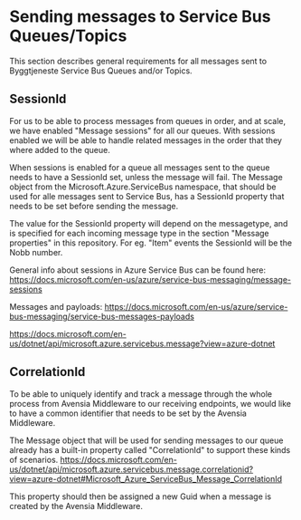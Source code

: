 # Sending messages to Service Bus Queues/Topics

This section describes general requirements for all messages sent to Byggtjeneste Service Bus Queues and/or Topics.

## SessionId
For us to be able to process messages from queues in order, and at scale, we have enabled "Message sessions" for all our queues. With sessions enabled we will be able to handle related messages in the order that they where added to the queue.

When sessions is enabled for a queue all messages sent to the queue needs to have a SessionId set, unless the message will fail. The Message object from the Microsoft.Azure.ServiceBus namespace, that should be used for alle messages sent to Service Bus, has a SessionId property that needs to be set before sending the message.

The value for the SessionId property will depend on the messagetype, and is specified for each incoming message type in the section "Message properties" in this repository. For eg. "Item" events the SessionId will be the Nobb number. 

General info about sessions in Azure Service Bus can be found here: https://docs.microsoft.com/en-us/azure/service-bus-messaging/message-sessions

Messages and payloads:
https://docs.microsoft.com/en-us/azure/service-bus-messaging/service-bus-messages-payloads

https://docs.microsoft.com/en-us/dotnet/api/microsoft.azure.servicebus.message?view=azure-dotnet

## CorrelationId
To be able to uniquely identify and track a message through the whole process from Avensia Middleware to our receiving endpoints, we would like to have a common identifier that needs to be set by the Avensia Middleware. 

The Message object that will be used for sending messages to our queue already has a built-in property called "CorrelationId" to support these kinds of scenarios. 
https://docs.microsoft.com/en-us/dotnet/api/microsoft.azure.servicebus.message.correlationid?view=azure-dotnet#Microsoft_Azure_ServiceBus_Message_CorrelationId

This property should then be assigned a new Guid when a message is created by the Avensia Middleware.